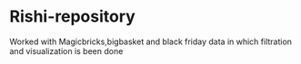# Rishi-repository
Worked with Magicbricks,bigbasket and black friday data in which filtration and visualization is been done
